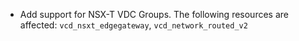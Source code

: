* Add support for NSX-T VDC Groups. The following resources are affected: `vcd_nsxt_edgegateway`,
  `vcd_network_routed_v2`
